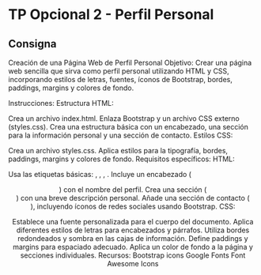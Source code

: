 # TP Opcional 2 - Perfil Personal

## Consigna

Creación de una Página Web de Perfil Personal
Objetivo:
Crear una página web sencilla que sirva como perfil personal utilizando HTML y CSS, incorporando estilos de letras, fuentes, íconos de Bootstrap, bordes, paddings, margins y colores de fondo.

Instrucciones:
Estructura HTML:

Crea un archivo index.html.
Enlaza Bootstrap y un archivo CSS externo (styles.css).
Crea una estructura básica con un encabezado, una sección para la información personal y una sección de contacto.
Estilos CSS:

Crea un archivo styles.css.
Aplica estilos para la tipografía, bordes, paddings, margins y colores de fondo.
Requisitos específicos:
HTML:

Usa las etiquetas básicas: <!DOCTYPE html>, <html>, <head>, <body>.
Incluye un encabezado (<header>) con el nombre del perfil.
Crea una sección (<section>) con una breve descripción personal.
Añade una sección de contacto (<footer>), incluyendo íconos de redes sociales usando Bootstrap.
CSS:

Establece una fuente personalizada para el cuerpo del documento.
Aplica diferentes estilos de letras para encabezados y párrafos.
Utiliza bordes redondeados y sombra en las cajas de información.
Define paddings y margins para espaciado adecuado.
Aplica un color de fondo a la página y secciones individuales.
Recursos:
Bootstrap icons
Google Fonts
Font Awesome Icons
